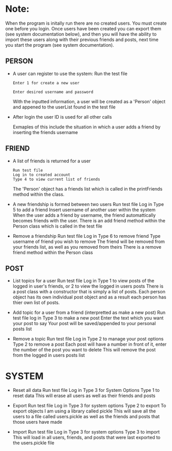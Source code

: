 # Note:
  When the program is initally run there are no created users. You must create one before you login. Once users have been created you can export them (see system documentation below), and then you will have the ability to import these users along with their previous friends and posts, next time you start the program (see system documentation).

## PERSON
- A user can register to use the system: 
      Run the test file
      
      Enter 1 for create a new user
      
      Enter desired username and password
      
    With the inputted information, a user will be created as a 'Person' object and appened to the userList found in the test file
    
- After login the user ID is used for all other calls

    Exmaples of this include the situation in which a user adds a friend by inserting the friends username

## FRIEND
- A list of friends is returned for a user

      Run test file
      Log in to created account
      Type 4 to view current list of friends
    The 'Person' object has a friends list which is called in the printFriends method within the class.
    
- A new friendship is formed between two users
      Run test file
      Log in
      Type 5 to add a friend 
      Insert username of another user within the system
    When the user adds a friend by username, the friend automattically becomes friends with the user.
    There is an add friend method within the Person class which is called in the test file
    
- Remove a friendship
      Run test file
      Log in
      Type 6 to remove friend
      Type username of friend you wish to remove
    The friend will be removed from your friends list, as well as you removed from theirs
    There is a remove friend method within the Person class
    
## POST
- List topics for a user
      Run test file
      Log in
      Type 1 to view posts of the logged in user's friends, or 2 to view the logged in users posts
    There is a post class with a constructor that is simply a list of posts. Each person object has its own individual post object and as a result each person has thier own list of posts.
      
      
- Add topic for a user from a friend (interpretted as make a new post)
      Run test file
      log in
      Type 3 to make a new post
      Enter the text which you want your post to say
    Your post will be saved/appended to your personal posts list 
      
- Remove a topic
      Run test file
      Log in
      Type 2 to manage your post options
      Type 2 to remove a post
      Each post will have a number in front of it, enter the number of the post you want to delete
    This will remove the post from the logged in users posts list
    
# SYSTEM
- Reset all data
      Run test file
      Log in
      Type 3 for System Options
      Type 1 to reset data
    This will erase all users as well as their friends and posts
    
- Export
      Run test file
      Log in
      Type 3 for system options
      Type 2 to export
    To export objects I am using a library called pickle
    This will save all the users to a file called users.pickle as well as the friends and posts that those users have made
    
- Import
    Run test file
    Log in
    Type 3 for system options
    Type 3 to import
   This will load in all users, friends, and posts that were last exported to the users.pickle file
